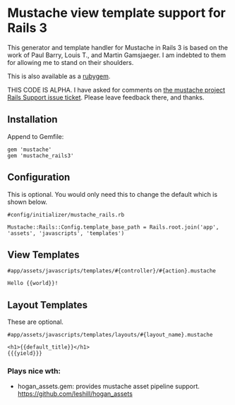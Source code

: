# Mustache view template support for Rails 3

This generator and template handler for Mustache in Rails 3 is based on the
work of Paul Barry, Louis T., and Martin Gamsjaeger. I am indebted to them
for allowing me to stand on their shoulders.

This is also available as a [rubygem](http://rubygems.org/gems/mustache_rails3).

THIS CODE IS ALPHA. I have asked for comments on [the mustache project Rails
Support issue ticket](http://github.com/defunkt/mustache/issues/#issue/3/comment/294928).
Please leave feedback there, and thanks.


## Installation

Append to Gemfile:

<pre><code>gem 'mustache'
gem 'mustache_rails3'
</code></pre>


## Configuration

This is optional. You would only need this to change the default which is shown below.

<pre><code>#config/initializer/mustache_rails.rb

Mustache::Rails::Config.template_base_path = Rails.root.join('app', 'assets', 'javascripts', 'templates')
</code></pre>


## View Templates

<pre><code>#app/assets/javascripts/templates/#{controller}/#{action}.mustache

Hello {{world}}!
</code></pre>


## Layout Templates

These are optional.

<pre><code>#app/assets/javascripts/templates/layouts/#{layout_name}.mustache

&lt;h1>{{default_title}}&lt;/h1>
{{{yield}}}
</code></pre>


### Plays nice wth:

* hogan_assets.gem: provides mustache asset pipeline support. https://github.com/leshill/hogan_assets
